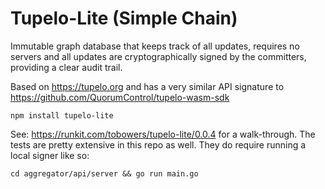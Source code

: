 # Tupelo-Lite (Simple Chain)

Immutable graph database that keeps track of all updates, requires no servers and all updates are cryptographically signed by the committers, providing a clear audit trail.

Based on https://tupelo.org and has a very similar API signature to https://github.com/QuorumControl/tupelo-wasm-sdk

```
npm install tupelo-lite
```

See: https://runkit.com/tobowers/tupelo-lite/0.0.4 for a walk-through. The tests are pretty extensive in this repo as well. They do require running a local signer like so:

```
cd aggregator/api/server && go run main.go
```